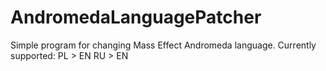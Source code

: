 # AndromedaLanguagePatcher
Simple program for changing Mass Effect Andromeda language. Currently supported: 
PL > EN 
RU > EN
